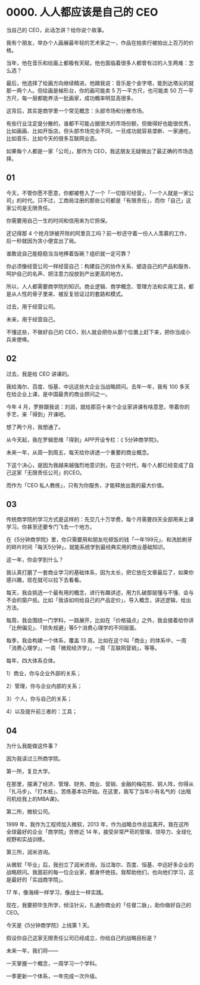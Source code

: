 # 0000. 人人都应该是自己的 CEO
当自己的 CEO，此话怎讲？给你说个故事。

我有个朋友，举办个人画展最年轻的艺术家之一，作品在拍卖行被拍出上百万的价格。

当年，他在音乐和绘画上都极有天赋，他也面临着很多人都曾有过的人生两难：怎么选？

最后，他选择了绘画方向继续精进。他跟我说：音乐是个金字塔，能到达塔尖的就那一两个人。但绘画是梯形台，你的画可能卖 5 万一平方尺，也可能卖 50 万一平方尺，每一层都能养活一批画家，成功概率明显高很多。

这背后，其实是商学里一个常见概念：头部市场和分散市场。

有些行业注定是分散的，谁都不可能占据很大的市场份额，但做得好也能很优秀，比如画画、比如开饭店。但头部市场完全不同，一旦成功就容易垄断、一家通吃，比如音乐、比如今天的很多互联网业态。

如果每个人都是一家「公司」，那作为 CEO，我这朋友无疑做出了最正确的市场选择。

## 01
今天，不管你愿不愿意，你都被卷入了一个「一切皆可经营」、「一个人就是一家公司」的时代。只不过，工商局注册的那些公司都是「有限责任」，而你「自己」这家公司是无限责任。

你需要用自己一生的时间和信用来为它担保。

还记得那 4 个抢月饼被开除的阿里员工吗？前一秒还守着一份人人羡慕的工作，后一秒就因为贪小便宜出了局。

谁敢说自己能稳稳当当地捧着饭碗？组织就一定可靠？

你必须像经营公司一样经营自己：构建自己的协作关系、塑造自己的产品和服务、呵护自己的名声、把注意力投放到产出更高的地方。

所以，人人都需要商学院的知识。商业逻辑、商学概念、管理方法和实用工具，都是从人性的骨子里来、被反复验证过的套路和模式。

过去，用于经营公司。

未来，用于经营自己。

不懂这些，不做好自己的 CEO，别人就会把你从那个位置上赶下来，把你当成小兵来使唤。

## 02
过去，我是给 CEO 讲课的。

我给海尔、百度、恒基、中远这些大企业当战略顾问。去年一年，我有 100 多天在给企业上课，是中国最贵的商业顾问之一。

今年 4 月，罗胖跟我说：刘润，就给那百十来个企业家讲课有啥意思，带着你的手艺，来「得到」开课吧。

想了两个月，我想通了。

从今天起，我在罗辑思维「得到」APP开设专栏：《 5分钟商学院》。

未来一年，从周一到周五，每天给你讲透一个重要的商业概念。

下这个决心，是因为我越来越强烈地意识到，在这个时代，每个人都已经变成了自己这家「无限责任公司」的CEO。

而作为「CEO 私人教练」，只有为你服务，才能释放出我的最大价值。

## 03
传统商学院的学习方式是这样的：先交几十万学费，每个月需要四天全部用来上课学习。你甚至还要专门飞去一个地方。

在《5分钟商学院》里，你只需要用和朋友吃顿饭的钱「一年199元」、和洗脸刷牙的碎片时间「每天5分钟」，就能系统学到最经典实用的商业基础知识。

这一年，你会学到什么？

我认真打磨了一套商业学习的基础体系，因为太长，把它放在文章最后了，如果你感兴趣，现在就可以拉下去看看。

每天，我会挑选一个最有用的概念，进行有趣讲述，用力扎破那层懂与不懂、会与不会的窗户纸。比如「我该如何给自己的产品定价」，导入概念，讲述逻辑，给出方法。

每周，我会围绕一门学科，一路展开，比如在「价格锚点」之外，我会接着给你讲「比例偏见」、「损失规避」等5个消费心理学的不同层面。

每季，我会构建一个体系，覆盖 13 周。比如在这个叫「商业」的体系中，一周「消费心理学」，一周「微观经济学」，一周「互联网营销」，等等。

每年，四大体系合体。

1）商业，你与企业外部的关系；

2）管理，你与企业内部的关系；

3）个人，你与自己的关系；

4）以及提升前三者的：工具；

## 04
为什么我能做这件事？

因为我读过三所商学院。

第一所，复旦大学。

在那里，摆满了经济、管理、财务、商业、营销、金融的梅花桩、铜人阵，你得从「扎马步」、「打木桩」、苦练基本功开始。在这里，我写了当年小有名气的《出租司机给我上的MBA课》。

第二所，微软公司。

1999 年，我作为工程师加入微软，2013 年，作为战略合作总监离开。我在这所全球最好的企业「商学院」苦修近 14 年，接受非常严苛的管理、领导力、全球化视野和实战训练。

第三所，润米咨询。

从微软「毕业」后，我创立了润米咨询，当过海尔、百度、恒基、中远好多企业的战略顾问。我面前的每一位企业家，都身怀绝技。我帮助他们，也向他们学习，这是最好的「实战商学院」。

17 年，像海绵一样学习，像战士一样实践。

现在，我要把毕生所学，倾注针尖，扎通你商业的「任督二脉」，助你做好自己的 CEO。

今天是《5分钟商学院》上线第 1 天。

假设你自己这家无限责任公司已经成立，你给自己的战略目标是？

未来一年，我们将——

一天掌握一个概念，一周学习一个学科。

一季更新一个体系，一年完成一次升级。
